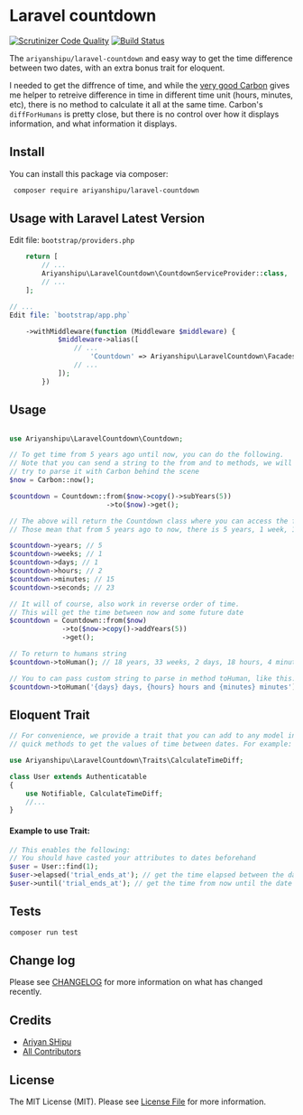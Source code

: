 # Laravel countdown

[![Scrutinizer Code Quality](https://scrutinizer-ci.com/g/ariyanshipu/laravel-countdown/badges/quality-score.png?b=master)](https://scrutinizer-ci.com/g/ariyanshipu/laravel-countdown/?branch=master)
[![Build Status](https://scrutinizer-ci.com/g/ariyanshipu/laravel-countdown/badges/build.png?b=master)](https://scrutinizer-ci.com/g/ariyanshipu/laravel-countdown/build-status/master)

The `ariyanshipu/laravel-countdown` and easy way to get the time difference between two dates, with an extra bonus trait for eloquent.

I needed to get the diffrence of time, and while the [very good Carbon](https://github.com/briannesbitt/carbon) gives me helper to retreive difference in time in different time unit (hours, minutes, etc), there is no method to calculate it all at the same time. Carbon's `diffForHumans` is pretty close, but there is no control over how it displays information, and what information it displays.

## Install

You can install this package via composer:

```bash
 composer require ariyanshipu/laravel-countdown
```

## Usage with Laravel Latest Version


Edit file: `bootstrap/providers.php`

```php
    return [
        // ...
        Ariyanshipu\LaravelCountdown\CountdownServiceProvider::class,
        // ...
    ];


```
```php
// ...
Edit file: `bootstrap/app.php`

    ->withMiddleware(function (Middleware $middleware) {
            $middleware->alias([
                // ...
                    'Countdown' => Ariyanshipu\LaravelCountdown\Facades\CountdownFacade::class,
                // ...
            ]);
        })

```

## Usage

```php

use Ariyanshipu\LaravelCountdown\Countdown;

// To get time from 5 years ago until now, you can do the following.
// Note that you can send a string to the from and to methods, we will
// try to parse it with Carbon behind the scene
$now = Carbon::now();

$countdown = Countdown::from($now->copy()->subYears(5))
                        ->to($now)->get();

// The above will return the Countdown class where you can access the following values.
// Those mean that from 5 years ago to now, there is 5 years, 1 week, 1 day, 2 hours 15 minutes and 23 seconds

$countdown->years; // 5
$countdown->weeks; // 1
$countdown->days; // 1
$countdown->hours; // 2
$countdown->minutes; // 15
$countdown->seconds; // 23

// It will of course, also work in reverse order of time.
// This will get the time between now and some future date
$countdown = Countdown::from($now)
             ->to($now->copy()->addYears(5))
             ->get();

// To return to humans string
$countdown->toHuman(); // 18 years, 33 weeks, 2 days, 18 hours, 4 minutes and 35 seconds

// You to can pass custom string to parse in method toHuman, like this:
$countdown->toHuman('{days} days, {hours} hours and {minutes} minutes'); // 2 days, 18 hours, 4 minutes
```

## Eloquent Trait

```php
// For convenience, we provide a trait that you can add to any model in your Laravel app that provides
// quick methods to get the values of time between dates. For example:

use Ariyanshipu\LaravelCountdown\Traits\CalculateTimeDiff;

class User extends Authenticatable
{
    use Notifiable, CalculateTimeDiff;
    //...
}
```

#### Example to use Trait:

```php
// This enables the following:
// You should have casted your attributes to dates beforehand
$user = User::find(1);
$user->elapsed('trial_ends_at'); // get the time elapsed between the date in attribute trial_ends_at to now
$user->until('trial_ends_at'); // get the time from now until the date in attribute trial_ends_at
```

## Tests

```bash
composer run test
```

## Change log

Please see [CHANGELOG](changelog.MD) for more information on what has changed recently.

## Credits

- [Ariyan SHipu](https://github.com/ariyanshiputech)
- [All Contributors](../../contributors)

## License

The MIT License (MIT). Please see [License File](LICENSE.md) for more information.
